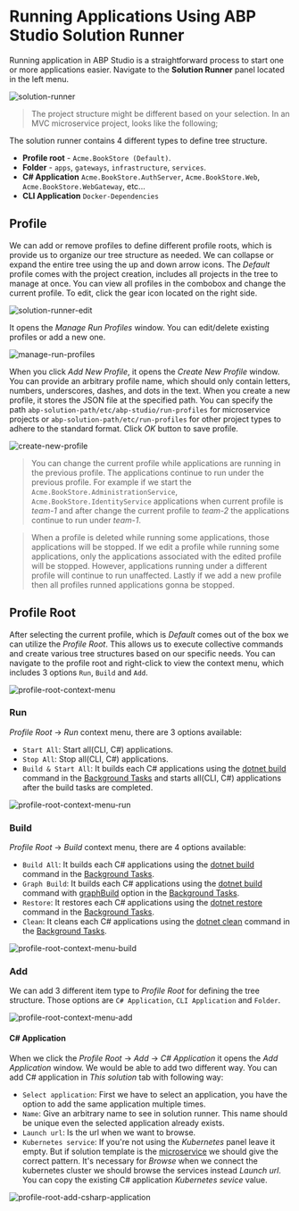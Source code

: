# Running Applications Using ABP Studio Solution Runner

Running application in ABP Studio is a straightforward process to start one or more applications easier. Navigate to the **Solution Runner** panel located in the left menu.

![solution-runner](images/solution-runner/solution-runner.png)

> The project structure might be different based on your selection. In an MVC microservice project, looks like the following;

The solution runner contains 4 different types to define tree structure.
- **Profile root** - `Acme.BookStore (Default)`.
- **Folder** - `apps`, `gateways`, `infrastructure`, `services`. 
- **C# Application** `Acme.BookStore.AuthServer`, `Acme.BookStore.Web`, `Acme.BookStore.WebGateway`, etc...
- **CLI Application** `Docker-Dependencies`

## Profile

We can add or remove profiles to define different profile roots, which is provide us to organize our tree structure as needed. We can collapse or expand the entire tree using the up and down arrow icons. The *Default* profile comes with the project creation, includes all projects in the tree to manage at once. You can view all profiles in the combobox and change the current profile. To edit, click the gear icon located on the right side.

![solution-runner-edit](images/solution-runner/solution-runner-edit.png)

It opens the *Manage Run Profiles* window. You can edit/delete existing profiles or add a new one.

![manage-run-profiles](images/solution-runner/manage-run-profiles.png)

When you click *Add New Profile*, it opens the *Create New Profile* window. You can provide an arbitrary profile name, which should only contain letters, numbers, underscores, dashes, and dots in the text. When you create a new profile, it stores the JSON file at the specified path. You can specify the path `abp-solution-path/etc/abp-studio/run-profiles` for microservice projects or `abp-solution-path/etc/run-profiles` for other project types to adhere to the standard format. Click *OK* button to save profile.

![create-new-profile](images/solution-runner/create-new-profile.png)

> You can change the current profile while applications are running in the previous profile. The applications continue to run under the previous profile. For example if we start the `Acme.BookStore.AdministrationService`, `Acme.BookStore.IdentityService` applications when current profile is *team-1* and after change the current profile to *team-2* the applications continue to run under *team-1*.

> When a profile is deleted while running some applications, those applications will be stopped. If we edit a profile while running some applications, only the applications associated with the edited profile will be stopped. However, applications running under a different profile will continue to run unaffected. Lastly if we add a new profile then all profiles runned applications gonna be stopped.

## Profile Root

After selecting the current profile, which is *Default* comes out of the box we can utilize the *Profile Root*. This allows us to execute collective commands and create various tree structures based on our specific needs. You can navigate to the profile root and right-click to view the context menu, which includes 3 options `Run`, `Build` and `Add`.

![profile-root-context-menu](images/solution-runner/profile-root-context-menu.png)

### Run

*Profile Root* -> *Run* context menu, there are 3 options available:

- `Start All`: Start all(CLI, C#) applications.
- `Stop All`: Stop all(CLI, C#) applications.
- `Build & Start All`: It builds each C# applications using the [dotnet build](https://learn.microsoft.com/en-us/dotnet/core/tools/dotnet-build) command in the [Background Tasks](./overview/index.md#background-tasks) and starts all(CLI, C#) applications after the build tasks are completed.

![profile-root-context-menu-run](images/solution-runner/profile-root-context-menu-run.png)

### Build

*Profile Root* -> *Build* context menu, there are 4 options available:

- `Build All`: It builds each C# applications using the [dotnet build](https://learn.microsoft.com/en-us/dotnet/core/tools/dotnet-build) command in the [Background Tasks](./overview/index.md#background-tasks).
- `Graph Build`: It builds each C# applications using the [dotnet build](https://learn.microsoft.com/en-us/dotnet/core/tools/dotnet-build) command with [graphBuild](https://learn.microsoft.com/en-us/visualstudio/msbuild/build-process-overview?view=vs-2022#graph-option) option in the [Background Tasks](./overview/index.md#background-tasks).
- `Restore`: It restores each C# applications using the [dotnet restore](https://learn.microsoft.com/en-us/dotnet/core/tools/dotnet-restore) command in the [Background Tasks](./overview/index.md#background-tasks).
- `Clean`: It cleans each C# applications using the [dotnet clean](https://learn.microsoft.com/en-us/dotnet/core/tools/dotnet-clean) command in the [Background Tasks](./overview/index.md#background-tasks).

![profile-root-context-menu-build](images/solution-runner/profile-root-context-menu-build.png)

### Add

We can add 3 different item type to *Profile Root* for defining the tree structure. Those options are `C# Application`, `CLI Application` and `Folder`.

![profile-root-context-menu-add](images/solution-runner/profile-root-context-menu-add.png)

#### C# Application

When we click the *Profile Root* -> *Add* -> *C# Application* it opens the *Add Application* window. We would be able to add two different way. You can add C# application in *This solution* tab with following way:

- `Select application`: First we have to select an application, you have the option to add the same application multiple times.
- `Name`: Give an arbitrary name to see in solution runner. This name should be unique even the selected application already exists.
- `Launch url`: Is the url when we want to browse.
- `Kubernetes service`: If you're not using the *Kubernetes* panel leave it empty. But if solution template is the [microservice](./solution-templates/microservice/index.md) we should give the correct pattern. It's necessary for *Browse* when we connect the kubernetes cluster we should browse the services instead *Launch url*. You can copy the existing C# application *Kubernetes sevice* value.

![profile-root-add-csharp-application](images/solution-runner/profile-root-add-csharp-application.png)